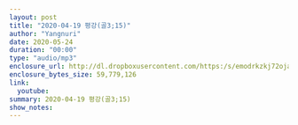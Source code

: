 ```yaml
---
layout: post
title: "2020-04-19 평강(골3;15)"
author: "Yangnuri"
date: 2020-05-24
duration: "00:00"
type: "audio/mp3"
enclosure_url: http://dl.dropboxusercontent.com/https:/s/emodrkzkj72oja8/yangnurichurch200419.mp3
enclosure_bytes_size: 59,779,126
link:
  youtube: 
summary: 2020-04-19 평강(골3;15)
show_notes:
---
```


